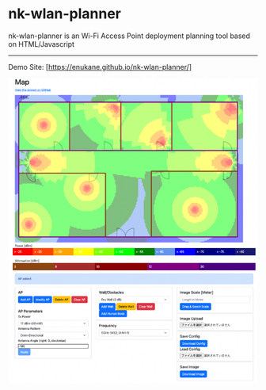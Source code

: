 # nk-wlan-planner

nk-wlan-planner is an Wi-Fi Access Point deployment planning tool based on HTML/Javascript

---

Demo Site: [https://enukane.github.io/nk-wlan-planner/]

<img src="https://raw.githubusercontent.com/enukane/nk-wlan-planner/master/doc/demo-screen.png" width="640">
